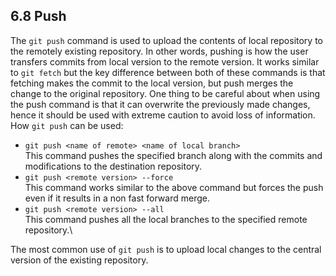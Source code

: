 ## 6.8 Push
The `git push` command is used to upload the contents of local repository
to the remotely existing repository. In other words, pushing is how the user
transfers commits from local version to the remote version.
It works similar to `git fetch` but the key difference between both of these
commands is that fetching makes the commit to the local version, but 
push merges the change to the original repository. One thing to be careful
about when using the push command is that it can overwrite the previously 
made changes, hence it should be used with extreme caution to avoid
loss of information.\
How `git push` can be used:
* `git push <name of remote> <name of local branch>`\
This command pushes the specified branch along with the commits
and modifications to the destination repository. 
* `git push <remote version> --force`\
This command works similar to the above command but forces the
push even if it results in a non fast forward merge.
* `git push <remote version> --all`\
This command pushes all the local branches to the specified remote 
repository.\

The most common use of `git push` is to upload local changes to
the central version of the existing repository.